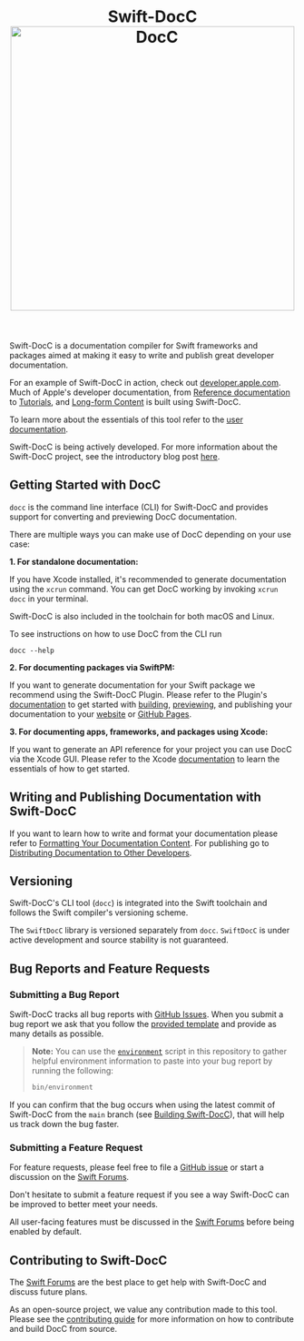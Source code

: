 <h1 align="center">
    Swift-DocC
    <br>
    <a href="https://www.swift.org/documentation/docc/">
        <img src="https://www.swift.org/images/docc-hero@2x.png" alt="DocC" width="500">
    </a>
    <br>
    <br>
</h1>

Swift-DocC is a documentation compiler for Swift frameworks and packages aimed 
at making it easy to write and publish great developer documentation.

For an example of Swift-DocC in action, check out 
[developer.apple.com](https://developer.apple.com/documentation).
Much of Apple's developer documentation,
from [Reference documentation](https://developer.apple.com/documentation/GroupActivities)
to [Tutorials](https://developer.apple.com/tutorials/swiftui),
and [Long-form Content](https://docs.swift.org/swift-book/documentation/the-swift-programming-language/)
is built using Swift-DocC.

To learn more about the essentials of this tool 
refer to the
[user documentation](https://www.swift.org/documentation/docc).

Swift-DocC is being actively developed. For more information about the
Swift-DocC project, see the introductory blog post
[here](https://swift.org/blog/swift-docc/).

## Getting Started with DocC

`docc` is the command line interface (CLI) for Swift-DocC and provides
support for converting and previewing DocC documentation.

There are multiple ways you can make use of DocC depending on your use case:

**1. For standalone documentation:**

If you have Xcode installed, it's recommended to generate documentation using the `xcrun` command.
You can get DocC working by invoking `xcrun docc` in your terminal.

Swift-DocC is also included in the toolchain for both macOS and Linux.

To see instructions on how to use DocC from the CLI run
```
docc --help
```

**2. For documenting packages via SwiftPM:**

If you want to generate documentation for your Swift package we recommend using the Swift-DocC Plugin. Please
refer to the Plugin's [documentation](https://apple.github.io/swift-docc-plugin/documentation/swiftdoccplugin/) to get started with 
[building](https://apple.github.io/swift-docc-plugin/documentation/swiftdoccplugin/generating-documentation-for-a-specific-target), [previewing](https://apple.github.io/swift-docc-plugin/documentation/swiftdoccplugin/previewing-documentation),
and publishing your documentation to your [website](https://apple.github.io/swift-docc-plugin/documentation/swiftdoccplugin/generating-documentation-for-hosting-online) or [GitHub Pages](https://apple.github.io/swift-docc-plugin/documentation/swiftdoccplugin/publishing-to-github-pages).

**3. For documenting apps, frameworks, and packages using Xcode:**

If you want to generate an API reference for your project you can use DocC via the Xcode GUI.
Please refer to the Xcode [documentation](https://developer.apple.com/documentation/xcode/documenting-apps-frameworks-and-packages)
to learn the essentials of how to get started.

## Writing and Publishing Documentation with Swift-DocC

If you want to learn how to write and format your documentation please refer to
[Formatting Your Documentation Content](https://www.swift.org/documentation/docc/formatting-your-documentation-content).
For publishing go to [Distributing Documentation to Other Developers](https://www.swift.org/documentation/docc/distributing-documentation-to-other-developers).

## Versioning

Swift-DocC's CLI tool (`docc`) is integrated into the Swift toolchain 
and follows the Swift compiler's versioning scheme.

The `SwiftDocC` library is versioned separately from `docc`. `SwiftDocC` is under
active development and source stability is not guaranteed.

## Bug Reports and Feature Requests

### Submitting a Bug Report

Swift-DocC tracks all bug reports with 
[GitHub Issues](https://github.com/apple/swift-docc/issues).
When you submit a bug report we ask that you follow the
[provided template](https://github.com/apple/swift-docc/issues/new?assignees=&labels=bug&template=BUG_REPORT.yml)
and provide as many details as possible.

> **Note:** You can use the [`environment`](bin/environment) script
> in this repository to gather helpful environment information to paste
> into your bug report by running the following:
> 
> ```sh
> bin/environment
> ```

If you can confirm that the bug occurs when using the latest commit of Swift-DocC
from the `main` branch (see [Building Swift-DocC](/CONTRIBUTING.md#building-swift-docc)),
that will help us track down the bug faster.

### Submitting a Feature Request

For feature requests, please feel free to file a
[GitHub issue](https://github.com/apple/swift-docc/issues/new?assignees=&labels=enhancement&template=FEATURE_REQUEST.yml)
or start a discussion on the [Swift Forums](https://forums.swift.org/c/development/swift-docc).

Don't hesitate to submit a feature request if you see a way
Swift-DocC can be improved to better meet your needs.

All user-facing features must be discussed
in the [Swift Forums](https://forums.swift.org/c/development/swift-docc)
before being enabled by default.

## Contributing to Swift-DocC

The [Swift Forums](https://forums.swift.org/c/development/swift-docc) are
the best place to get help with Swift-DocC and discuss future plans.

As an open-source project, we value any contribution made to this tool.
Please see the [contributing guide](/CONTRIBUTING.md) for more information on how to 
contribute and build DocC from source.

<!-- Copyright (c) 2021-2023 Apple Inc and the Swift Project authors. All Rights Reserved. -->
